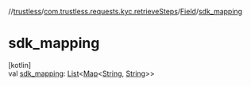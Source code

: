 //[trustless](../../../index.md)/[com.trustless.requests.kyc.retrieveSteps](../index.md)/[Field](index.md)/[sdk_mapping](sdk_mapping.md)

# sdk_mapping

[kotlin]\
val [sdk_mapping](sdk_mapping.md): [List](https://kotlinlang.org/api/latest/jvm/stdlib/kotlin.collections/-list/index.html)&lt;[Map](https://kotlinlang.org/api/latest/jvm/stdlib/kotlin.collections/-map/index.html)&lt;[String](https://kotlinlang.org/api/latest/jvm/stdlib/kotlin/-string/index.html), [String](https://kotlinlang.org/api/latest/jvm/stdlib/kotlin/-string/index.html)&gt;&gt;
